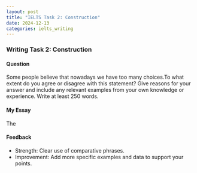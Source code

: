 ```yaml
---
layout: post
title: "IELTS Task 2: Construction"
date: 2024-12-13
categories: ielts_writing
---
```


### Writing Task 2: Construction

#### Question
Some people believe that nowadays we have too many choices.To what extent do you agree or disagree with this statement? Give reasons for your answer and include any relevant examples from your own knowledge or experience. Write at least 250 words.

#### My Essay
The

#### Feedback
- Strength: Clear use of comparative phrases.
- Improvement: Add more specific examples and data to support your points.
